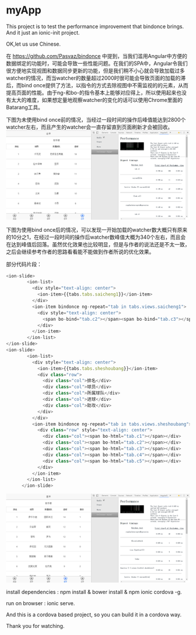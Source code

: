 # myApp
This project is to test the performance improvement that bindonce brings. And it just an ionic-init project.

OK,let us use Chinese.

在 https://github.com/Pasvaz/bindonce 中提到，当我们滥用Angular中方便的数据绑定的功能时，可能会导致一些性能问题。在我们的SPA中，Angular令我们很方便地实现视图和数据同步更新的功能，但是我们稍不小心就会导致加载过多watcher的情况，而当watcher的数量超过2000时很可能会导致页面的加载的滞后，而bind once提供了方法，以指令的方式去除视图中不需监视的的元素，从而提高页面的性能。由于ng-和bo-的指令基本上能够对应得上，所以使用起来也没有太大的难度，如果想定量地观察watcher的变化的话可以使用Chrome里面的Batarang工具。

下图为未使用bind once前的情况，当经过一段时间的操作后峰值能达到2800个watcher左右，而且产生的watcher会一直存留直到页面刷新才会被回收。
![image](https://github.com/JackTam1993/myApp/blob/master/img/1.png)

下图为使用bind once后的情况，可以发现一开始加载的watcher数大概只有原来的10分之1，在经过一段时间的操作后watcher数峰值大概为340个左右，而且会在达到峰值后回落。虽然优化效果也比较明显，但是与作者的说法还是不太一致，之后会继续参考作者的思路看看能不能做到作者所说的优化效果。

部分代码片段：
```javascript
<ion-slide>
        <ion-list>
          <div style="text-align: center">
            <ion-item>{{tabs.tabs.saicheng1}}</ion-item>
          </div>
          <ion-item bindonce ng-repeat="tab in tabs.views.saicheng1">
            <div style="text-align: center">
              <span bo-bind="tab.c2"></span><span bo-bind="tab.c3"></span><br><span bo-bind="tab.c4T1"></span><span bo-bind="tab.c4R"></span><span bo-bind="tab.c4T2"></span>
            </div>
          </ion-item>
        </ion-list>
</ion-slide>
<ion-slide>
        <ion-list>
          <div style="text-align: center">
            <ion-item>{{tabs.tabs.sheshoubang}}</ion-item>
            <div class="row">
              <div class="col">排名</div>
              <div class="col">球员</div>
              <div class="col">所属球队</div>
              <div class="col">进球</div>
              <div class="col">助攻</div>
            </div>
          </div>
          <ion-item bindonce ng-repeat="tab in tabs.views.sheshoubang">
            <div class="row" style="text-align: center">
              <div class="col"><span bo-html="tab.c1"></span></div>
              <div class="col"><span bo-html="tab.c2"></span></div>
              <div class="col"><span bo-html="tab.c3"></span></div>
              <div class="col"><span bo-html="tab.c4"></span></div>
              <div class="col"><span bo-html="tab.c5"></span></div>
            </div>
          </ion-item>
        </ion-list>
      </ion-slide>
```

![image](https://github.com/JackTam1993/myApp/blob/master/img/2.png)

install dependencies : npm install & bower install & npm ionic cordova -g.

run on browser : ionic serve.

And this is a cordova based project, so you can build it in a cordova way.

Thank you for watching.
